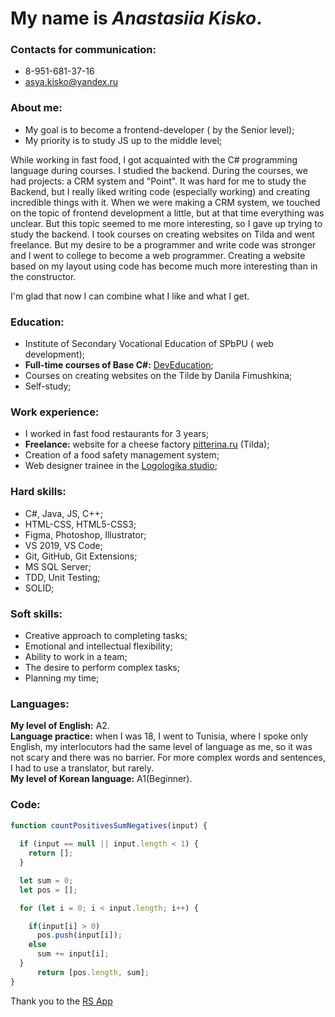 # My name is __*Anastasiia Kisko*__.

### __Contacts for communication:__

+ 8-951-681-37-16
+ asya.kisko@yandex.ru

### __About me:__

+ My goal is to become a frontend-developer ( by the Senior level);
+ My priority is to study JS up to the middle level;

While working in fast food, I got acquainted with the C# programming language during courses. I studied the backend. During the courses, we had projects: a CRM system and "Point". It was hard for me to study the Backend, but I really liked writing code (especially working) and creating incredible things with it. When we were making a CRM system, we touched on the topic of frontend development a little, but at that time everything was unclear. But this topic seemed to me more interesting, so I gave up trying to study the backend. I took courses on creating websites on Tilda and went freelance. But my desire to be a programmer and write code was stronger and I went to college to become a web programmer. Creating a website based on my layout using code has become much more interesting than in the constructor.

I'm glad that now I can combine what I like and what I get.

### __Education:__

+ Institute of Secondary Vocational Education of SPbPU ( web development);
+ **Full-time courses of Base C#:** [DevEducation](https://deveducation.com); 
+ Courses on creating websites on the Tilde by Danila Fimushkina;
+ Self-study;

### __Work experience:__

+ I worked in fast food restaurants for 3 years;
+ **Freelance:**  website for a cheese factory [pitterina.ru](http://pitterina.ru/) (Tilda);
+ Creation of a food safety management system;
+ Web designer trainee in the [Logologika studio](https://www.logologika.ru/);

### __Hard skills:__

+ C#, Java, JS, C++;
+ HTML-CSS, HTML5-CSS3;
+ Figma, Photoshop, Illustrator;
+ VS 2019, VS Code;
+ Git, GitHub, Git Extensions;
+ MS SQL Server;
+ TDD, Unit Testing;
+ SOLID;

### __Soft skills:__

+ Creative approach to completing tasks;
+ Emotional and intellectual flexibility;
+ Ability to work in a team;
+ The desire to perform complex tasks;
+ Planning my time;

### __Languages:__

**My level of English:** A2.  
**Language practice:** when I was 18, I went to Tunisia, where I spoke only English, my interlocutors had the same level of language as me, so it was not scary and there was no barrier. For more complex words and sentences, I had to use a translator, but rarely.  
**My level of Korean language:** A1(Beginner).  

### __Code:__
~~~JavaScript
function countPositivesSumNegatives(input) {
  
  if (input == null || input.length < 1) {
    return [];
  }

  let sum = 0;
  let pos = [];

  for (let i = 0; i < input.length; i++) {

    if(input[i] > 0) 
      pos.push(input[i]);
    else 
      sum += input[i];
  }
      return [pos.length, sum];
}
~~~  

Thank you to the [RS App](https://rs.school/js/)
